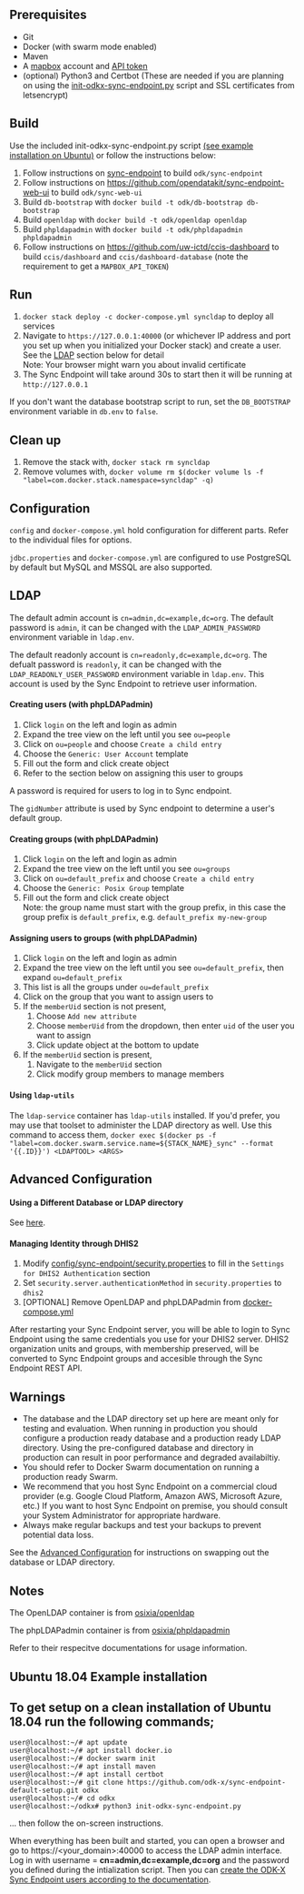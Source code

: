 ## Prerequisites
- Git
- Docker (with swarm mode enabled)
- Maven
- A [mapbox](https://www.mapbox.com/) account and [API token](https://docs.mapbox.com/help/glossary/access-token/)
- (optional) Python3 and Certbot (These are needed if you are planning on using the [init-odkx-sync-endpoint.py](#Ubuntu-18.04-Example-installation) script and SSL certificates from letsencrypt)

## Build
Use the included init-odkx-sync-endpoint.py script [(see example installation on Ubuntu)](#Ubuntu-18.04-Example-installation) or follow the instructions below:
1. Follow instructions on [sync-endpoint](https://github.com/opendatakit/sync-endpoint) to build `odk/sync-endpoint`
2. Follow instructions on https://github.com/opendatakit/sync-endpoint-web-ui to build `odk/sync-web-ui`
3. Build `db-bootstrap` with `docker build -t odk/db-bootstrap db-bootstrap`
4. Build `openldap` with `docker build -t odk/openldap openldap`
5. Build `phpldapadmin` with `docker build -t odk/phpldapadmin phpldapadmin`
6. Follow instructions on https://github.com/uw-ictd/ccis-dashboard to build `ccis/dashboard` and `ccis/dashboard-database` (note the requirement to get a `MAPBOX_API_TOKEN`)

## Run

1. `docker stack deploy -c docker-compose.yml syncldap` to deploy all services
2. Navigate to `https://127.0.0.1:40000` (or whichever IP address and port you set up when you initialized your Docker stack) and create a user. See the [LDAP](#ldap) section below for detail  
   Note: Your browser might warn you about invalid certificate 
3. The Sync Endpoint will take around 30s to start then it will be running at `http://127.0.0.1`

If you don't want the database bootstrap script to run, set the `DB_BOOTSTRAP` environment variable in `db.env` to `false`.

## Clean up

1. Remove the stack with, `docker stack rm syncldap`
2. Remove volumes with, `docker volume rm $(docker volume ls -f "label=com.docker.stack.namespace=syncldap" -q)`

## Configuration

`config` and `docker-compose.yml` hold configuration for different parts. Refer to the individual files for options. 

`jdbc.properties` and `docker-compose.yml` are configured to use PostgreSQL by default but MySQL and MSSQL are also supported. 

## LDAP

The default admin account is `cn=admin,dc=example,dc=org`. The default password is `admin`, it can be changed with the `LDAP_ADMIN_PASSWORD` environment variable in `ldap.env`.

The default readonly account is `cn=readonly,dc=example,dc=org`. The defualt password is `readonly`, it can be changed with the `LDAP_READONLY_USER_PASSWORD` environment variable in `ldap.env`. This account is used by the Sync Endpoint to retrieve user information. 

#### Creating users (with phpLDAPadmin)

1. Click `login` on the left and login as admin
2. Expand the tree view on the left until you see `ou=people`
3. Click on `ou=people` and choose `Create a child entry`
4. Choose the `Generic: User Account` template
5. Fill out the form and click create object
6. Refer to the section below on assigning this user to groups 

A password is required for users to log in to Sync endpoint. 

The `gidNumber` attribute is used by Sync endpoint to determine a user's default group. 

#### Creating groups (with phpLDAPadmin)

1. Click `login` on the left and login as admin
2. Expand the tree view on the left until you see `ou=groups`
3. Click on `ou=default_prefix` and choose `Create a child entry`
4. Choose the `Generic: Posix Group` template
5. Fill out the form and click create object  
   Note: the group name must start with the group prefix, in this case the group prefix is `default_prefix`, e.g. `default_prefix my-new-group`

#### Assigning users to groups (with phpLDAPadmin)

1. Click `login` on the left and login as admin
2. Expand the tree view on the left until you see `ou=default_prefix`, then expand `ou=default_prefix`
3. This list is all the groups under `ou=default_prefix`
4. Click on the group that you want to assign users to 
5. If the `memberUid` section is not present, 
    1. Choose `Add new attribute`
    2. Choose `memberUid` from the dropdown, then enter `uid` of the user you want to assign
    3. Click update object at the bottom to update
6. If the `memberUid` section is present, 
    1. Navigate to the `memberUid` section 
    2. Click modify group members to manage members

#### Using `ldap-utils`

The `ldap-service` container has `ldap-utils` installed. If you'd prefer, you may use that toolset to administer the LDAP directory as well. Use this command to access them, `docker exec $(docker ps -f "label=com.docker.swarm.service.name=${STACK_NAME}_sync" --format '{{.ID}}') <LDAPTOOL> <ARGS>`

## Advanced Configuration 

#### Using a Different Database or LDAP directory 

See [here](http://opendatakit-dev.cs.washington.edu/2_0_tools/release/current_release/cloud_endpoints).

#### Managing Identity through DHIS2 

1. Modify [config/sync-endpoint/security.properties](config/sync-endpoint/security.properties) to fill in the `Settings for DHIS2 Authentication` section
2. Set `security.server.authenticationMethod` in `security.properties` to `dhis2`
3. [OPTIONAL] Remove OpenLDAP and phpLDAPadmin from [docker-compose.yml](docker-compose.yml)

After restarting your Sync Endpoint server, you will be able to login to Sync Endpoint using the same credentials you use for your DHIS2 server. DHIS2 organization units and groups, with membership preserved, will be converted to Sync Endpoint groups and accesible through the Sync Endpoint REST API. 

## **Warnings**

 - The database and the LDAP directory set up here are meant only for testing and evaluation. When running in production you should configure a production ready database and a production ready LDAP directory. Using the pre-configured database and directory in production can result in poor performance and degraded availabiltiy.
 - You should refer to Docker Swarm documentation on running a production ready Swarm.
 - We recommend that you host Sync Endpoint on a commercial cloud provider (e.g. Google Cloud Platform, Amazon AWS, Microsoft Azure, etc.) If you want to host Sync Endpoint on premise, you should consult your System Administrator for appropriate hardware.
 - Always make regular backups and test your backups to prevent potential data loss. 

 See the [Advanced Configuration](#advanced-configuration) for instructions on swapping out the database or LDAP directory. 

## Notes

The OpenLDAP container is from [osixia/openldap](https://github.com/osixia/docker-openldap)

The phpLDAPadmin container is from [osixia/phpldapadmin](https://github.com/osixia/docker-phpLDAPadmin)

Refer to their respecitve documentations for usage information. 

## Ubuntu 18.04 Example installation
## To get setup on a clean installation of Ubuntu 18.04 run the following commands;
```
user@localhost:~/# apt update
user@localhost:~/# apt install docker.io
user@localhost:~/# docker swarm init
user@localhost:~/# apt install maven
user@localhost:~/# apt install certbot
user@localhost:~/# git clone https://github.com/odk-x/sync-endpoint-default-setup.git odkx
user@localhost:~/# cd odkx
user@localhost:~/odkx# python3 init-odkx-sync-endpoint.py
 ```
... then follow the on-screen instructions.

When everything has been built and started, you can open a browser and go to https://<your_domain>:40000 to access the LDAP admin interface.
Log in with username = **cn=admin,dc=example,dc=org** and the password you defined during the intialization script. Then you can [create the ODK-X Sync Endpoint users according to the documentation](https://docs.odk-x.org/sync-endpoint/#creating-users).

